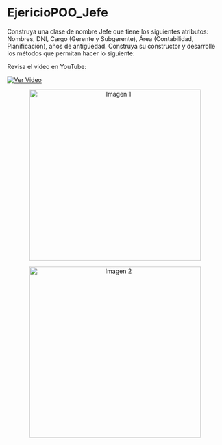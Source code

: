 # EjericioPOO_Jefe
Construya una clase de nombre Jefe que tiene los siguientes atributos: Nombres, DNI, Cargo (Gerente y Subgerente), Área (Contabilidad, Planificación), años de antigüedad. Construya su constructor y desarrolle los métodos que permitan hacer lo siguiente:

Revisa el video en YouTube:

[![Ver Video](https://img.youtube.com/vi/aXxKnixBm5o/0.jpg)](https://youtu.be/aXxKnixBm5o)

<p align="center">
  <img src="https://github.com/Benji379/EjericioPOO_Jefe/raw/main/assets/108637204/f79aef36-7a33-4767-b967-9873f7c5b8c8.png" alt="Imagen 1" width="400"/>
</p>
<p align="center">
  <img src="https://github.com/Benji379/EjericioPOO_Jefe/raw/main/assets/108637204/eb6842e1-9ecf-4da6-869f-58e8009fad55.png" alt="Imagen 2" width="400"/>
</p>
